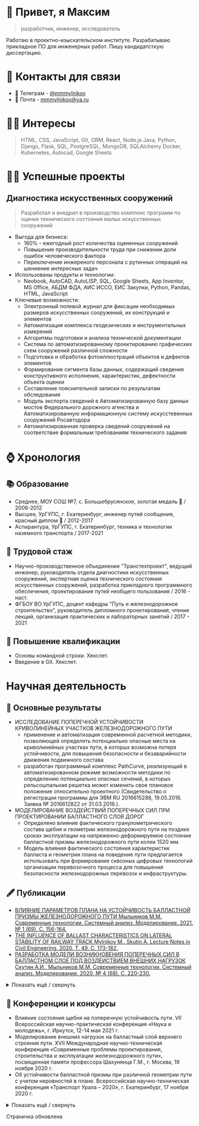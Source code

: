 # 👋 Привет, я Максим  
> разработчик, инженер, исследователь

Работаю в проектно-изыскательском институте. Разрабатываю прикладное ПО для инженерных работ. Пишу кандидатсткую диссертацию. 

# 📇 Контакты для связи
* 📱 Телеграм - [@mmmylnikov](https://t.me/MMMylnikov)
* 📧 Почта - mmmylnikov@ya.ru

# 👨‍💻 Интересы
> HTML, CSS, JavaScript,
Git, ORM,
React, Node.js
Java, Python, 
Django, Flask, 
SQL, PostgreSQL, MongoDB, SQLAlchemy
Docker, Kubernetes,
Autocad, Google Sheets

# 👷‍♂️ Успешные проекты
## Диагностика искусственных сооружений
> Разработал и внедрил в производство комплекс программ по оценке технического состояния малых искусственных сооружений
* Выгода для бизнеса:
  * 160% - ежегодный рост количества оцененных сооружений
  * Повышение производительности труда при снижении доли ошибок человеческого фактора
  * Переключение инжереного персонала с рутинных операций на шениение интересных задач 
* Использованы продукты и технологии:
  * Neobook, AutoCAD, AutoLISP, SQL, Google Sheets, App Inventor, MS Office, АБДМ ФДА, АИС ИССО, ЕИС Закупки, Python, Pandas, HTML, JavaScript
* Ключевые возможности:
  * Электронный полевой журнал для фиксации необходимых размеров искусственных сооружений, их конструкций и элементов
  * Автоматизация комплекса геодезических и инструментальных измерений
  * Алгоритмы подготовки и анализа технической документации
  * Система по автоматизированному проектированию графических схем сооружений различной сложности
  * Подготовка и обработка фотоиллюстраций объектов и дефектов элементов 
  * Формирование сегмента базы данных, содержащий сведения конструктивного исполнения, характеристик, дефектности объекта оценки
  * Составление пояснительной записки по результатам обследования 
  * Модуль экспорта сведений в Автоматизированную базу данных мостов Федерального дорожного агенства и Автоматизированную информационную систему искусстевенных сооружений Росавтодора
  * Автоматизированная проверка сведений сооружений на соответствие формальным требованиям технического задания

# ⌚️ Хронология
## 📚 Образование 
* Среднее, МОУ СОШ №7, с. Большебрусянское, золотая медаль 🥇 / 2006-2012
* Высшее, УрГУПС, г. Екатеринбург, инженер путей сообщения, красный диплом 📕 / 2012-2017 
* Аспирантура, УрГУПС, г. Екатеринбург, техника и технологии наземного транспорта / 2017-2021

## 💼 Трудовой стаж
* Научно-производственное объединение "Транстехпроект", ведущий инженер, руководитель отдела диагностики искусственных сооружений, экспертная оценка технического состояния искусственных сооружений, разработка прикладного программного обеспечения, проектирование путей необщего пользования / 2016 - наст.
* ФГБОУ ВО УрГУПС, доцент кафедры "Путь и железнодорожное строительство", руководитель дипломного проектирования, чтение лекций, организация практических и лабораторных занятий / 2017 - 2021

## 📑 Повышение квалификации
* Основы командной строки. Хекслет.
* Введение в Git. Хекслет. 

# Научная деятельность
## 🏁 Основные результаты
* ИССЛЕДОВАНИЕ ПОПЕРЕЧНОЙ УСТОЙЧИВОСТИ КРИВОЛИНЕЙНЫХ УЧАСТКОВ ЖЕЛЕЗНОДОРОЖНОГО ПУТИ
  * применение и автоматизация современной расчетной методики, позволяющей определять потенциально опасные места на криволинейных участках пути, в которых возможна потеря устойчивости, для повышения безопасности и безаварийности движения подвижного состава
  * разработан программный комплекс PathCurve, реализующий в автоматизированном режиме возможности методики по определению потенциально опасных сечений, в которых рельсошпальная решетка может изменить свое плановое положение относительно проектного (Свидетельство о регистрации программы для ЭВМ RU 2016615288, 19.05.2016. Заявка № 2016612822 от 31.03.2016.).
* МОДЕЛИРОВАНИЕ ВОЗДЕЙСТВИЙ ПОПЕРЕЧНЫХ СИЛ 
ПРИ ПРОЕКТИРОВАНИИ БАЛЛАСТНОГО СЛОЯ ДОРОГ
   * Определено влияние фактического гранулометрического состава щебня и геометрии железнодорожного пути на поздних сроках эксплуатации на напряженно-деформируемое состояние балластной призмы железнодорожного пути колеи 1520 мм.
   * Модель влияния фактического состояния характеристик балласта и геометрии плана на поведение пути предлагается использовать при формирование сквозных цифровых технологий организации перевозочного процесса для повышения безопасности железнодорожных перевозок и инфраструктуры.

## 🖋 Публикации
* [ВЛИЯНИЕ ПАРАМЕТРОВ ПЛАНА НА УСТОЙЧИВОСТЬ БАЛЛАСТНОЙ ПРИЗМЫ ЖЕЛЕЗНОДОРОЖНОГО ПУТИ Мыльников М.М. Современные технологии. Системный анализ. Моделирование. 2021. № 1 (69). С. 156-164.](https://www.elibrary.ru/item.asp?id=46277589)
* [THE INFLUENCE OF BALLAST CHARACTERISTICS ON LATERAL STABILITY OF RAILWAY TRACK Mylnikov M., Skutin A. Lecture Notes in Civil Engineering. 2020. Т. 49. С. 173-182.](https://www.elibrary.ru/item.asp?id=43237474)
* [РАЗРАБОТКА МОДЕЛИ ВОЗНИКНОВЕНИЯ ПОПЕРЕЧНЫХ СИЛ В БАЛЛАСТНОМ СЛОЕ ПОД ВОЗДЕИСТВИЕМ ВНЕШНИХ НАГРУЗОК Скутин А.И., Мыльников М.М. Современные технологии. Системный анализ. Моделирование. 2020. № 4 (68). С. 220-230.](https://www.elibrary.ru/item.asp?id=45426061)

<details>
<summary>Показать ещё / свернуть</summary>
<ul>
 <li><a href="https://www.elibrary.ru/item.asp?id=37381204">О МОДЕЛИРОВАНИИ ВЛИЯНИЯ ФРАКЦИЙ ЩЕБНЯ НА ПОПЕРЕЧНУЮ УСТОЙЧИВОСТЬ БАЛЛАСТНОЙ ПРИЗМЫ Мыльников М.М. Инновационный транспорт. 2019. № 1 (31). С. 29-34.</a></li>
 <li><a href="https://www.elibrary.ru/item.asp?id=39193381">МОДЕЛИРОВАНИЕ ВЕРТИКАЛЬНЫХ И ПОПЕРЕЧНЫХ ВОЗДЕЙСТВИЙ В БАЛЛАСТНОМ СЛОЕ Скутин А.И., Мыльников М.М. Вестник Уральского государственного университета путей сообщения. 2019. № 2 (42). С. 56-65.</a></li>
  <li><a href="https://www.elibrary.ru/item.asp?id=41382828">РАЗРАБОТКА МОДЕЛИ ПОВЕДЕНИЯ БАЛЛАСТНОЙ ПРИЗМЫ ПОД ВЕРТИКАЛЬНОЙ НАГРУЗКОЙ Мыльников М.М. Проектирование развития региональной сети железных дорог. 2019. № 7. С. 131-136.</a></li>
  <li><a href="https://www.elibrary.ru/item.asp?id=35303930">ПРЕДЛОЖЕНИЯ ПО УЛУЧШЕНИЮ АЛГОРИТМА СПРЯМЛЕНИЯ ПРОДОЛЬНОГО ПРОФИЛЯ Аккерман С.Г., Мыльников М.М. Инновационный транспорт. 2018. № 2 (28). С. 44-47.</a></li>
  <li><a href="https://www.elibrary.ru/item.asp?id=30480249">СОВРЕМЕННЫЕ МЕТОДЫ ОБСЛЕДОВАНИЯ ВОДОПРОПУСКНЫХ ТРУБ Скутина М.А., Мыльников М.М. Инновационный транспорт. 2017. № 3 (25). С. 44-48.</a></li>
  <li><a href="https://www.elibrary.ru/item.asp?id=26224742">ОЦЕНКА СТАБИЛЬНОСТИ КРИВОЛИНЕЙНЫХ УЧАСТКОВ ПУТИ В ПРОГРАММНОМ КОМПЛЕКСЕ PATHCURVE Кравченко Ю.М., Мыльников М.М. Вестник Уральского государственного университета путей сообщения. 2016. № 2 (30). С. 19-28.</a></li>
  <li><a href="https://www.elibrary.ru/item.asp?id=39347888">МОДЕЛИРОВАНИЕ ПОВЕДЕНИЯ КРИВОЛИНЕЙНЫХ УЧАСТКОВ ЖЕЛЕЗНОДОРОЖНОГО ПУТИ В ЗАВИСИМОСТИ ОТ ЭКСПЛУАТАЦИОННЫХ УСЛОВИЙ "PATHCURVE" Мыльников М.М., Кравченко Ю.М. Свидетельство о регистрации программы для ЭВМ RU 2016615288, 19.05.2016. Заявка № 2016612822 от 31.03.2016.</a></li>
  <li><a href="https://www.elibrary.ru/item.asp?id=21974932">СПЕЦИФИКА ПРЕПОДАВАНИЯ ФИЛОСОФИИ В СОВРЕМЕННОМ ТЕХНИЧЕСКОМ ВУЗЕ: ПЕДАГОГИЧЕСКИЕ ЭФФЕКТЫ ПРАГМАТИЗМА (НА ПРИМЕРЕ УЧЕБНОЙ ТЕМЫ "МИРОВОЗЗРЕНИЕ: ВИДЫ, СПЕЦИФИКА, ФУНКЦИИ") Пятилетова Л.В., Мыльников М.М. Гуманитарные научные исследования. 2014. № 8 (36). С. 53-58.</a></li>
  <li><a href="https://www.elibrary.ru/item.asp?id=20136307">КОРРЕЛЯЦИОННЫЙ И РЕГРЕССИОННЫЙ АНАЛИЗ КОЛИЧЕСТВЕННЫХ ПОКАЗАТЕЛЕЙ ВЫПОЛНЕНИЯ УЧЕБНЫХ ЗАДАНИЙ Мыльников М.М., Куликова О.В. Современные наукоемкие технологии. 2013. № 6. С. 61-62.</a></li>
</ul>
</details>

## 🎤 Конференции и конкурсы
* Влияние состояния щебня на поперечную устойчивость пути. VII Всероссийская научно-практическая конференция «Наука и молодежь», г. Иркутск, 12-14 мая 2021 г.
* Моделирование внешних нагрузок на балластный слой верхнего строения пути. XVII Международная научно-техническая конференция «Современные проблемы проектирования, строительства и эксплуатации железнодорожного пути», посвященная памяти профессора Шахунянца Г.М., г. Москва, 19 ноября 2020 г.
* Об устойчивости балластной призмы при различной геометрии пути с учетом неровностей в плане. Всероссийская научно-техническая конференция «Транспорт Урала – 2020», г. Екатеринбург, 17 ноября 2020 г.

<details>
<summary>Показать ещё / свернуть</summary>
<ul>
 <li>Разработка модели возникновения поперечных сил в балластном слое под воздействием внешних нагрузок. XI Международная научно-технической конференция «Транспортная инфраструктура Сибирского региона», г. Иркутск, 11-13 ноября 2020 г.</li>
 <li>К вопросу влияния параметров плана на устойчивость балластной призмы железнодорожного пути. XI Международная научно-техническая конференция «Транспортная инфраструктура Сибирского региона», г. Иркутск, 11-13 ноября 2020 г.</li>
 <li>К вопросу влияния гранулометрического состава на поведение щебня под нагрузками. Научно-техническая конференция «Транспорт Урала – 2019», г. Екатеринбург, 5 декабря 2019 г.</li>
 <li>The influence of ballast characteristics on lateral stability of railway track. Международная научно-техническая конференция «Транспортное строительство в холодных регионах TRANSOILCOLD 2019», г. Санкт-Петербург, 23 мая 2019 г.</li>
 <li>Влияние качества балластных материалов на безопасность движения поездов в стесненных условиях. Региональная научно-технической конференция «Транспорт Урала – 2018», г. Екатеринбург, 30 ноября 2018 г. </li>
 <li>Влияние качества балластных материалов на безопасность движения поездов. XIX Всероссийская научно-практическая конференция «Безопасность движения поездов», г.  Москва, 8-9 ноября 2018 г.</li>
 <li>Исследование качества балласта в конструкциях железнодорожного пути. Научно-практическая конференция «ПУТЬ XXI ВЕКА», г. Санкт-Петербург, 1-2 ноября 2018 г.</li>
 <li>Влияние характеристик балласта на поперечную устойчивость пути в естественных условиях. Участие в научном семинаре аспирантов № 70, г. Екатеринбург, 26 сентября 2018 г.</li>
 <li>Региональные программы и проекты в области интеллектуальной собственности глазами молодежи, 18-19 апреля 2016, г. Уфа.</li>
 <li>Конкурс научной и технической инициативы молодых работников ОАО «РЖД» – Новое звено 2016, Екатеринбург.</li>
 <li>Конкурс научно-исследовательских работ студентов Свердловской области "Научный Олимп", Екатерибург 2015 г.</li>
</ul>
</details>

Страничка обновлена 